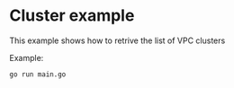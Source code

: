 # Cluster example

This example shows how to retrive the list of VPC clusters

Example:

```
go run main.go
```
